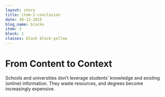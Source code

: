 ```yaml
---
layout: story
title: item-2-conclusion
date: 30-12-2015
blog_name: blocks
item: 3
block: 1
classes: block block-yellow
---
```

# From Content to Context

Schools and universities don’t leverage students’ knowledge and existing (online) information. They waste resources, and degrees become increasingly expensive.
